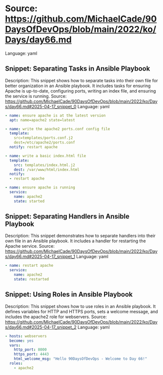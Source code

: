 # Source: https://github.com/MichaelCade/90DaysOfDevOps/blob/main/2022/ko/Days/day66.md
Language: yaml

## Snippet: Separating Tasks in Ansible Playbook
Description: This snippet shows how to separate tasks into their own file for better organization in an Ansible playbook. It includes tasks for ensuring Apache is up-to-date, configuring ports, writing an index file, and ensuring the service is running.
Source: https://github.com/MichaelCade/90DaysOfDevOps/blob/main/2022/ko/Days/day66.md#2025-04-17_snippet_0
Language: yaml

```yaml
- name: ensure apache is at the latest version
  apt: name=apache2 state=latest

- name: write the apache2 ports.conf config file
  template:
    src=templates/ports.conf.j2
    dest=/etc/apache2/ports.conf
  notify: restart apache

- name: write a basic index.html file
  template:
    src: templates/index.html.j2
    dest: /var/www/html/index.html
  notify:
  - restart apache

- name: ensure apache is running
  service:
    name: apache2
    state: started
```

## Snippet: Separating Handlers in Ansible Playbook
Description: This snippet demonstrates how to separate handlers into their own file in an Ansible playbook. It includes a handler for restarting the Apache service.
Source: https://github.com/MichaelCade/90DaysOfDevOps/blob/main/2022/ko/Days/day66.md#2025-04-17_snippet_1
Language: yaml

```yaml
- name: restart apache
  service:
    name: apache2
    state: restarted
```

## Snippet: Using Roles in Ansible Playbook
Description: This snippet shows how to use roles in an Ansible playbook. It defines variables for HTTP and HTTPS ports, sets a welcome message, and includes the apache2 role for webservers.
Source: https://github.com/MichaelCade/90DaysOfDevOps/blob/main/2022/ko/Days/day66.md#2025-04-17_snippet_2
Language: yaml

```yaml
- hosts: webservers
  become: yes
  vars:
    http_port: 8000
    https_port: 4443
    html_welcome_msg: "Hello 90DaysOfDevOps - Welcome to Day 66!"
  roles:
    - apache2
```